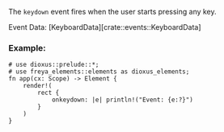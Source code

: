 The `keydown` event fires when the user starts pressing any key.

Event Data: [KeyboardData][crate::events::KeyboardData]

### Example:

```rust, no_run
# use dioxus::prelude::*;
# use freya_elements::elements as dioxus_elements;
fn app(cx: Scope) -> Element {
    render!(
        rect {
            onkeydown: |e| println!("Event: {e:?}")
        }
    )
}
```